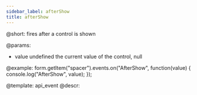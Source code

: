 ```yaml
---
sidebar_label: afterShow
title: afterShow
---          
```


@short: fires after a control is shown
 

@params:
- value     undefined     the current value of the control, null



@example:
form.getItem("spacer").events.on("AfterShow", function(value) {
    console.log("AfterShow", value);
});


@template: api_event
@descr:


